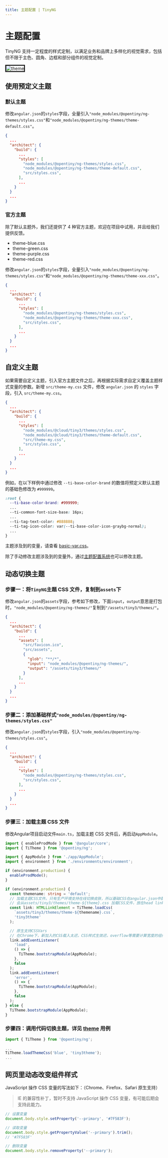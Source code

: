 ```yaml
---
title: 主题配置 | TinyNG
---
```


# 主题配置

TinyNG 支持一定程度的样式定制，以满足业务和品牌上多样化的视觉需求，包括但不限于主色、圆角、边框和部分组件的视觉定制。

<img class="mb30 b-a" src="./images/theme.png" alt="theme" style="border-style:solid" />

## 使用预定义主题

### 默认主题

修改`angular.json`的`styles`字段，全量引入`"node_modules/@opentiny/ng-themes/styles.css"`和`"node_modules/@opentiny/ng-themes/theme-default.css"`。

```json
{
  ...
  "architect": {
    "build": {
      ...
      "styles": [
        "node_modules/@opentiny/ng-themes/styles.css",
        "node_modules/@opentiny/ng-themes/theme-default.css",
        "src/styles.css",
      ],
      ...
    }
  }
  ...
}
```

### 官方主题

除了默认主题外，我们还提供了 4 种官方主题，欢迎在项目中试用，并且给我们提供反馈。

- theme-blue.css
- theme-green.css
- theme-purple.css
- theme-red.css

修改`angular.json`的`styles`字段，全量引入`"node_modules/@opentiny/ng-themes/styles.css"`和`"node_modules/@opentiny/ng-themes/theme-xxx.css"`。

```json
{
  ...
  "architect": {
    "build": {
      ...
      "styles": [
        "node_modules/@opentiny/ng-themes/styles.css",
        "node_modules/@opentiny/ng-themes/theme-xxx.css",
        "src/styles.css",
      ],
      ...
    }
  }
  ...
}
```

## 自定义主题

如果需要自定义主题，引入官方主题文件之后，再根据实际需求自定义覆盖主题样式变量的参数。新增 `src/theme-my.css` 文件，修改 `angular.json` 的 `styles` 字段，引入 `src/theme-my.css`。

```json
{
  ...
  "architect": {
    "build": {
      ...
      "styles": [
        "node_modules/@cloud/tiny3/themes/styles.css",
        "node_modules/@cloud/tiny3/themes/theme-default.css",
        "src/theme-my.css",
        "src/styles.css",
      ],
      ...
    }
  }
  ...
}
```

例如，在以下样例中通过修改 `--ti-base-color-brand` 的数值将预定义默认主题的基础色修改为 `#999999`。

```css
:root {
  --ti-base-color-brand: #999999;
  ...
  --ti-common-font-size-base: 16px;
  ...
  --ti-tag-text-color: #888888;
  --ti-tag-icon-color: var(--ti-base-color-icon-graybg-normal);
  ...
}
```

主题涉及到的变量，请查看 [basic-var.css](https://github.com/opentiny/ng/blob/main/%40opentiny/ng/themes/basic/basic-var.css)。 

除了手动修改主题涉及到的变量外，通过[主题配置系统](../../designtheme/home)也可以修改主题。

## 动态切换主题

### 步骤一：将`TinyNG`主题 CSS 文件，复制到`assets`下

修改`angular.json`的`assets`字段，参考如下修改，下面`input`，`output`意思是打包时，`"node_modules/@opentiny/ng-themes/"`复制到`"/assets/tiny3/themes/"`。

```json
{
  ...
  "architect": {
    "build": {
      ...
      "assets": [
        "src/favicon.ico",
        "src/assets",
        {
          "glob": "**/*",
          "input": "node_modules/@opentiny/ng-themes/",
          "output": "/assets/tiny3/themes/"
        }
      ],
      ...
    }
  }
  ...
}
```

### 步骤二：添加基础样式`"node_modules/@opentiny/ng-themes/styles.css"`

修改`angular.json`的`styles`字段，引入`"node_modules/@opentiny/ng-themes/styles.css"`。

```json
{
  ...
  "architect": {
    "build": {
      ...
      "styles": [
        "node_modules/@opentiny/ng-themes/styles.css",
        "src/styles.css",
      ],
      ...
    }
  }
  ...
}
```

### 步骤三：加载主题 CSS 文件

修改Angular项目启动文件`main.ts`，加载主题 CSS 文件后，再启动`AppModule`。

```typescript
import { enableProdMode } from '@angular/core';
import { TiTheme } from '@opentiny/ng';

import { AppModule } from './app/AppModule';
import { environment } from './environments/environment';

if (environment.production) {
  enableProdMode();
}

if (environment.production) {
  const themename: string = 'default';
  // 加载主题CSS文件。只有生产环境支持在线切换皮肤，所以基础CSS在angular.json中配置，主题CSS在代码中加载，之后再应用。
  // 会从assets/tiny3/themes/theme-${theme}.css 加载CSS文件，放在head link
  const link: HTMLLinkElement = TiTheme.loadCss(
    `assets/tiny3/themes/theme-${themename}.css`,
    'tiny3theme'
  );

  // 原生支持CSSVars
  // 在Chrome下，新加入的CSS载入太迟，CSS样式生效迟，overflow等需要计算宽度的组件有问题，所以要等CSS加载完成后才启动App
  link.addEventListener(
    'load',
    () => {
      TiTheme.bootstrapModule(AppModule);
    },
    false
  );
  link.addEventListener(
    'error',
    () => {
      TiTheme.bootstrapModule(AppModule);
    },
    false
  );
} else {
  TiTheme.bootstrapModule(AppModule);
}
```

### 步骤四：调用代码切换主题，详见 [theme](../components/theme) 用例

```typescript
import { TiTheme } from '@opentiny/ng';

...
TiTheme.loadThemeCss('blue', 'tiny3theme');
...
```



## 网页里动态改变组件样式

JavaScript 操作 CSS 变量的写法如下：（Chrome、Firefox、Safari 原生支持）

> IE 的兼容性补丁，暂时不支持 JavaScript 操作 CSS 变量，有可能后期会支持此能力。

```javascript
// 设置变量
document.body.style.setProperty('--primary', '#7F583F');

// 读取变量
document.body.style.getPropertyValue('--primary').trim();
// '#7F583F'

// 删除变量
document.body.style.removeProperty('--primary');
```
